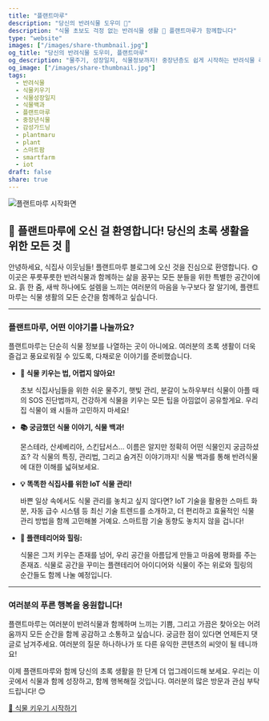 ```yaml
---
title: "플랜트마루"
description: "당신의 반려식물 도우미 🌿"
description: "식물 초보도 걱정 없는 반려식물 생활 🌱 플랜트마루가 함께합니다"
type: "website"
images: ["/images/share-thumbnail.jpg"]
og_title: "당신의 반려식물 도우미, 플랜트마루"
og_description: "물주기, 성장일지, 식물정보까지! 중장년층도 쉽게 시작하는 반려식물 라이프. 지금 플랜트마루와 함께하세요 🌿"
og_image: ["/images/share-thumbnail.jpg"]
tags:
  - 반려식물
  - 식물키우기
  - 식물성장일지
  - 식물백과
  - 플랜트마루
  - 중장년식물
  - 감성가드닝
  - plantmaru
  - plant
  - 스마트팜
  - smartfarm
  - iot
draft: false
share: true
---
```


![플랜트마루 시작화면](/images/intro.png)

## 🌿 플랜트마루에 오신 걸 환영합니다! 당신의 초록 생활을 위한 모든 것 💚

안녕하세요, 식집사 이웃님들! 플랜트마루 블로그에 오신 것을 진심으로 환영합니다. 🌞 이곳은 푸릇푸릇한 반려식물과 함께하는 삶을 꿈꾸는 모든 분들을 위한 특별한 공간이에요. 흙 한 줌, 새싹 하나에도 설렘을 느끼는 여러분의 마음을 누구보다 잘 알기에, 플랜트마루는 식물 생활의 모든 순간을 함께하고 싶습니다.

---

### 플랜트마루, 어떤 이야기를 나눌까요?

플랜트마루는 단순히 식물 정보를 나열하는 곳이 아니에요. 여러분의 초록 생활이 더욱 즐겁고 풍요로워질 수 있도록, 다채로운 이야기를 준비했습니다.

- **🌱 식물 키우는 법, 어렵지 않아요!**
    
    초보 식집사님들을 위한 쉬운 물주기, 햇빛 관리, 분갈이 노하우부터 식물이 아플 때의 SOS 진단법까지, 건강하게 식물을 키우는 모든 팁을 아낌없이 공유할게요. 우리 집 식물이 왜 시들까 고민하지 마세요!
    
- **📚 궁금했던 식물 이야기, 식물 백과!**
    
    몬스테라, 산세베리아, 스킨답서스… 이름은 알지만 정확히 어떤 식물인지 궁금하셨죠? 각 식물의 특징, 관리법, 그리고 숨겨진 이야기까지! 식물 백과를 통해 반려식물에 대한 이해를 넓혀보세요.
    
- **💡 똑똑한 식집사를 위한 IoT 식물 관리!**
    
    바쁜 일상 속에서도 식물 관리를 놓치고 싶지 않다면? IoT 기술을 활용한 스마트 화분, 자동 급수 시스템 등 최신 기술 트렌드를 소개하고, 더 편리하고 효율적인 식물 관리 방법을 함께 고민해볼 거예요. 스마트팜 기술 동향도 놓치지 않을 겁니다!
    
- **🏡 플랜테리어와 힐링:**
    
    식물은 그저 키우는 존재를 넘어, 우리 공간을 아름답게 만들고 마음에 평화를 주는 존재죠. 식물로 공간을 꾸미는 플랜테리어 아이디어와 식물이 주는 위로와 힐링의 순간들도 함께 나눌 예정입니다.
    

---

### 여러분의 푸른 행복을 응원합니다!

플랜트마루는 여러분이 반려식물과 함께하며 느끼는 기쁨, 그리고 가끔은 찾아오는 어려움까지 모든 순간을 함께 공감하고 소통하고 싶습니다. 궁금한 점이 있다면 언제든지 댓글로 남겨주세요. 여러분의 질문 하나하나가 또 다른 유익한 콘텐츠의 씨앗이 될 테니까요!

이제 플랜트마루와 함께 당신의 초록 생활을 한 단계 더 업그레이드해 보세요. 우리는 이곳에서 식물과 함께 성장하고, 함께 행복해질 것입니다. 여러분의 많은 방문과 관심 부탁드립니다! 😊

[🌱 식물 키우기 시작하기](/posts/)
